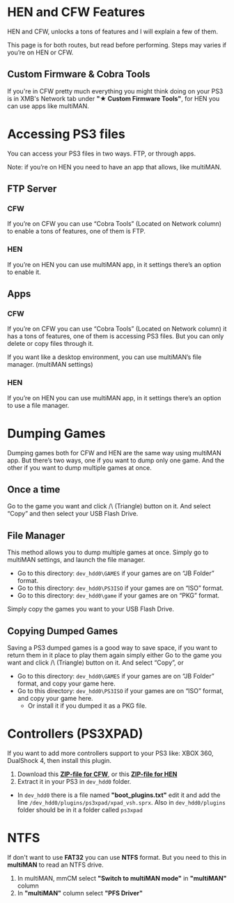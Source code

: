 # HEN and CFW Features

HEN and CFW, unlocks a tons of features and I will explain a few of them.

This page is for both routes, but read before performing. Steps may varies if you’re on HEN or CFW.


## Custom Firmware & Cobra Tools

If you're in CFW pretty much everything you might think doing on your PS3 is in XMB's Network tab under **"★ Custom Firmware Tools"**, for HEN you can use apps like multiMAN.


# Accessing PS3 files

You can access your PS3 files in two ways. FTP, or through apps.

Note: if you’re on HEN you need to have an app that allows, like multiMAN.


## FTP Server
### CFW

If you’re on CFW you can use “Cobra Tools” (Located on Network column) to enable a tons of features, one of them is FTP.


### HEN

If you’re on HEN you can use multiMAN app, in it settings there’s an option to enable it.


## Apps
### CFW

If you’re on CFW you can use “Cobra Tools” (Located on Network column) it has a tons of features, one of them is accessing PS3 files. But you can only delete or copy files through it.

If you want like a desktop environment, you can use multiMAN’s file manager. (multiMAN settings)


### HEN

If you’re on HEN you can use multiMAN app, in it settings there’s an option to use a file manager.


# Dumping Games

Dumping games both for CFW and HEN are the same way using multiMAN app. But there’s two ways, one if you want to dump only one game. And the other if you want to dump multiple games at once.


## Once a time

Go to the game you want and click /\ (Triangle) button on it. And select “Copy” and then select your USB Flash Drive.


## File Manager

This method allows you to dump multiple games at once. Simply go to multiMAN settings, and launch the file manager.

- Go to this directory: `dev_hdd0\GAMES` if your games are on “JB Folder” format.
- Go to this directory: `dev_hdd0\PS3ISO` if your games are on “ISO” format.
- Go to this directory: `dev_hdd0\game` if your games are on “PKG” format.

Simply copy the games you want to your USB Flash Drive.


## Copying Dumped Games

Saving a PS3 dumped games is a good way to save space, if you want to return them in it place to play them again simply either Go to the game you want and click /\ (Triangle) button on it. And select “Copy”, or 

- Go to this directory: `dev_hdd0\GAMES` if your games are on “JB Folder” format, and copy your game here.
- Go to this directory: `dev_hdd0\PS3ISO` if your games are on “ISO” format, and copy your game here.
    - Or install it if you dumped it as a PKG file.


# Controllers (PS3XPAD)

If you want to add more controllers support to your PS3 like: XBOX 360, DualShock 4, then install this plugin.

1. Download this **[ZIP-file for CFW]()**, or this **[ZIP-file for HEN]()**
2. Extract it in your PS3 in `dev_hdd0` folder.
- In `dev_hdd0` there is a file named **"boot_plugins.txt"** edit it and add the line `/dev_hdd0/plugins/ps3xpad/xpad_vsh.sprx`. Also in `dev_hdd0/plugins` folder should be in it a folder called `ps3xpad`


# NTFS

If don't want to use **FAT32** you can use **NTFS** format. But you need to this in **multiMAN** to read an NTFS drive.

1. In multiMAN, mmCM select **"Switch to multiMAN mode"** in **"multiMAN"** column
2. In **"multiMAN"** column select **"PFS Driver"**